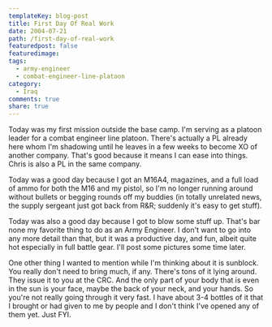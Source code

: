 ```yaml
---
templateKey: blog-post
title: First Day Of Real Work
date: 2004-07-21
path: /first-day-of-real-work
featuredpost: false
featuredimage:
tags:
  - army-engineer
  - combat-engineer-line-platoon
category:
  - Iraq
comments: true
share: true
---
```


Today was my first mission outside the base camp. I'm serving as a platoon leader for a combat engineer line platoon. There's actually a PL already here whom I'm shadowing until he leaves in a few weeks to become XO of another company. That's good because it means I can ease into things. Chris is also a PL in the same company.

Today was a good day because I got an M16A4, magazines, and a full load of ammo for both the M16 and my pistol, so I'm no longer running around without bullets or begging rounds off my buddies (in totally unrelated news, the supply sergeant just got back from R&R; suddenly it's easy to get stuff).

Today was also a good day because I got to blow some stuff up. That's bar none my favorite thing to do as an Army Engineer. I don't want to go into any more detail than that, but it was a productive day, and fun, albeit quite hot especially in full battle gear. I'll post some pictures some time later.

One other thing I wanted to mention while I'm thinking about it is sunblock. You really don't need to bring much, if any. There's tons of it lying around. They issue it to you at the CRC. And the only part of your body that is even in the sun is your face, maybe the back of your neck, and your hands. So you're not really going through it very fast. I have about 3-4 bottles of it that I brought or had given to me by people and I don't think I've opened any of them yet. Just FYI.
